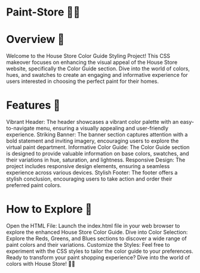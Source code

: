 # Paint-Store 🏡🎨

# Overview 🚀
Welcome to the House Store Color Guide Styling Project! This CSS makeover focuses on enhancing the visual appeal of the House Store website, specifically the Color Guide section. Dive into the world of colors, hues, and swatches to create an engaging and informative experience for users interested in choosing the perfect paint for their homes.

# Features 🌈
Vibrant Header: The header showcases a vibrant color palette with an easy-to-navigate menu, ensuring a visually appealing and user-friendly experience. Striking Banner: The banner section captures attention with a bold statement and inviting imagery, encouraging users to explore the virtual paint department. Informative Color Guide: The Color Guide section is designed to provide valuable information on base colors, swatches, and their variations in hue, saturation, and lightness. Responsive Design: The project includes responsive design elements, ensuring a seamless experience across various devices. Stylish Footer: The footer offers a stylish conclusion, encouraging users to take action and order their preferred paint colors.

# How to Explore 🎨
Open the HTML File: Launch the index.html file in your web browser to explore the enhanced House Store Color Guide. Dive into Color Selection: Explore the Reds, Greens, and Blues sections to discover a wide range of paint colors and their variations. Customize the Styles: Feel free to experiment with the CSS styles to tailor the color guide to your preferences. Ready to transform your paint shopping experience? Dive into the world of colors with House Store! 🏡🎨
